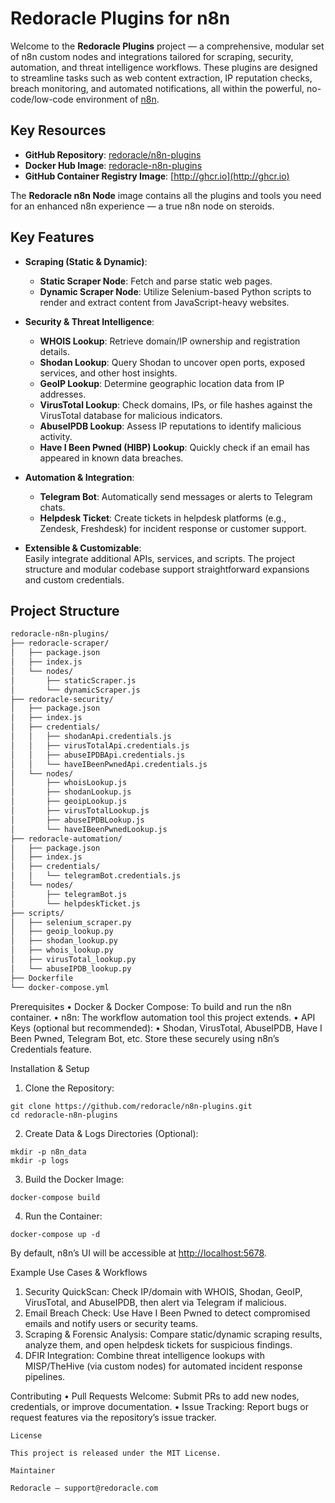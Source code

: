 # Redoracle Plugins for n8n

Welcome to the **Redoracle Plugins** project — a comprehensive, modular set of n8n custom nodes and integrations tailored for scraping, security, automation, and threat intelligence workflows. These plugins are designed to streamline tasks such as web content extraction, IP reputation checks, breach monitoring, and automated notifications, all within the powerful, no-code/low-code environment of [n8n](https://n8n.io/).

## Key Resources

- **GitHub Repository**: [redoracle/n8n-plugins](https://github.com/redoracle/n8n-plugins)  
- **Docker Hub Image**: [redoracle-n8n-plugins](https://hub.docker.com/r/redoracle/redoracle-n8n-plugins)  
- **GitHub Container Registry Image**: [http://ghcr.io](http://ghcr.io)  

The **Redoracle n8n Node** image contains all the plugins and tools you need for an enhanced n8n experience — a true n8n node on steroids.

## Key Features

- **Scraping (Static & Dynamic)**:  
  - **Static Scraper Node**: Fetch and parse static web pages.  
  - **Dynamic Scraper Node**: Utilize Selenium-based Python scripts to render and extract content from JavaScript-heavy websites.

- **Security & Threat Intelligence**:  
  - **WHOIS Lookup**: Retrieve domain/IP ownership and registration details.  
  - **Shodan Lookup**: Query Shodan to uncover open ports, exposed services, and other host insights.  
  - **GeoIP Lookup**: Determine geographic location data from IP addresses.  
  - **VirusTotal Lookup**: Check domains, IPs, or file hashes against the VirusTotal database for malicious indicators.  
  - **AbuseIPDB Lookup**: Assess IP reputations to identify malicious activity.  
  - **Have I Been Pwned (HIBP) Lookup**: Quickly check if an email has appeared in known data breaches.

- **Automation & Integration**:  
  - **Telegram Bot**: Automatically send messages or alerts to Telegram chats.  
  - **Helpdesk Ticket**: Create tickets in helpdesk platforms (e.g., Zendesk, Freshdesk) for incident response or customer support.

- **Extensible & Customizable**:  
  Easily integrate additional APIs, services, and scripts. The project structure and modular codebase support straightforward expansions and custom credentials.

## Project Structure

```bash
redoracle-n8n-plugins/
├── redoracle-scraper/
│   ├── package.json
│   ├── index.js
│   └── nodes/
│       ├── staticScraper.js
│       └── dynamicScraper.js
├── redoracle-security/
│   ├── package.json
│   ├── index.js
│   ├── credentials/
│   │   ├── shodanApi.credentials.js
│   │   ├── virusTotalApi.credentials.js
│   │   ├── abuseIPDBApi.credentials.js
│   │   └── haveIBeenPwnedApi.credentials.js
│   └── nodes/
│       ├── whoisLookup.js
│       ├── shodanLookup.js
│       ├── geoipLookup.js
│       ├── virusTotalLookup.js
│       ├── abuseIPDBLookup.js
│       └── haveIBeenPwnedLookup.js
├── redoracle-automation/
│   ├── package.json
│   ├── index.js
│   ├── credentials/
│   │   └── telegramBot.credentials.js
│   └── nodes/
│       ├── telegramBot.js
│       └── helpdeskTicket.js
├── scripts/
│   ├── selenium_scraper.py
│   ├── geoip_lookup.py
│   ├── shodan_lookup.py
│   ├── whois_lookup.py
│   ├── virusTotal_lookup.py
│   └── abuseIPDB_lookup.py
├── Dockerfile
└── docker-compose.yml
```

Prerequisites
 • Docker & Docker Compose: To build and run the n8n container.
 • n8n: The workflow automation tool this project extends.
 • API Keys (optional but recommended):
 • Shodan, VirusTotal, AbuseIPDB, Have I Been Pwned, Telegram Bot, etc.
Store these securely using n8n’s Credentials feature.

Installation & Setup

 1. Clone the Repository:

```
git clone https://github.com/redoracle/n8n-plugins.git
cd redoracle-n8n-plugins
```

2. Create Data & Logs Directories (Optional):

```
mkdir -p n8n_data
mkdir -p logs
```

 3. Build the Docker Image:

```
docker-compose build
```

 4. Run the Container:

```
docker-compose up -d
```

By default, n8n’s UI will be accessible at <http://localhost:5678>.

Example Use Cases & Workflows

 1. Security QuickScan: Check IP/domain with WHOIS, Shodan, GeoIP, VirusTotal, and AbuseIPDB, then alert via Telegram if malicious.
 2. Email Breach Check: Use Have I Been Pwned to detect compromised emails and notify users or security teams.
 3. Scraping & Forensic Analysis: Compare static/dynamic scraping results, analyze them, and open helpdesk tickets for suspicious findings.
 4. DFIR Integration: Combine threat intelligence lookups with MISP/TheHive (via custom nodes) for automated incident response pipelines.

Contributing
 • Pull Requests Welcome: Submit PRs to add new nodes, credentials, or improve documentation.
 • Issue Tracking: Report bugs or request features via the repository’s issue tracker.

```
License

This project is released under the MIT License.

Maintainer

Redoracle – support@redoracle.com
```
